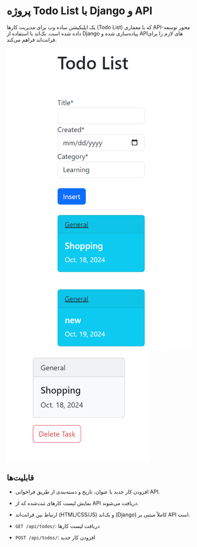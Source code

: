 # پروژه Todo List با Django و API

یک اپلیکیشن ساده وب برای مدیریت کارها (Todo List) که با معماری API-محور توسعه داده شده است. بک‌اند با استفاده از Django پیاده‌سازی شده و APIهای لازم را برای فرانت‌اند فراهم می‌کند.

![تصویر اپلیکیشن Todo List](https://github.com/Ftymusvy/TODOlist_DRF/blob/main/main.png)
![تصویر اپلیکیشن Todo List](https://github.com/Ftymusvy/TODOlist_DRF/blob/main/detail.png)
## قابلیت‌ها

* افزودن کار جدید با عنوان، تاریخ و دسته‌بندی از طریق فراخوانی API.
* نمایش لیست کارهای ثبت‌شده که از API دریافت می‌شوند.
* ارتباط بین فرانت‌اند (HTML/CSS/JS) و بک‌اند (Django) کاملاً مبتنی بر API است.


* `GET /api/todos/`: دریافت لیست کارها
* `POST /api/todos/`: افزودن کار جدید
